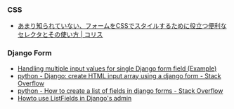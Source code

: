 ### CSS

- [あまり知られていない、フォームをCSSでスタイルするために役立つ便利なセレクタとその使い方 | コリス](https://coliss.com/articles/build-websites/operation/css/advanced-css-form-styling.html "あまり知られていない、フォームをCSSでスタイルするために役立つ便利なセレクタとその使い方 | コリス")

### Django Form

- [Handling multiple input values for single Django form field (Example)](https://coderwall.com/p/kq1d5a/handling-multiple-input-values-for-single-django-form-field "Handling multiple input values for single Django form field (Example)")
- [python - Django: create HTML input array using a django form - Stack Overflow](https://stackoverflow.com/questions/2420094/django-create-html-input-array-using-a-django-form "python - Django: create HTML input array using a django form - Stack Overflow")
- [python - How to create a list of fields in django forms - Stack Overflow](https://stackoverflow.com/questions/17159567/how-to-create-a-list-of-fields-in-django-forms "python - How to create a list of fields in django forms - Stack Overflow")
- [Howto use ListFields in Django's admin](https://gist.github.com/jonashaag/1200165 "Howto use ListFields in Django's admin")